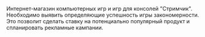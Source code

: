 Интернет-магазин компьютерных игр и игр для консолей "Стримчик". Необходимо выявить определяющие успешность игры закономерности. Это позволит сделать ставку на потенциально популярный продукт и спланировать рекламные кампании.
